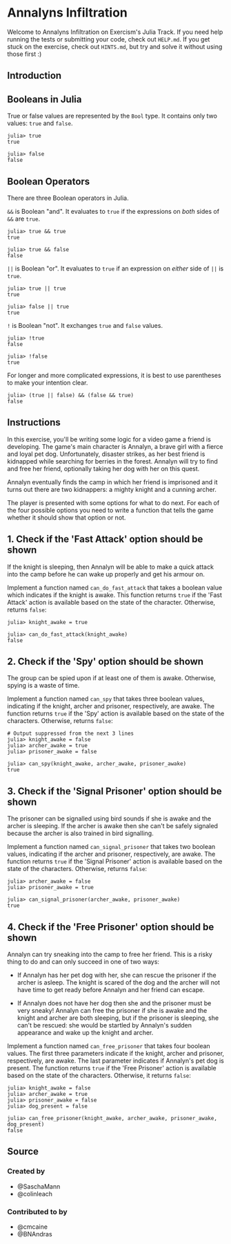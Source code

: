 # Annalyns Infiltration

Welcome to Annalyns Infiltration on Exercism's Julia Track.
If you need help running the tests or submitting your code, check out `HELP.md`.
If you get stuck on the exercise, check out `HINTS.md`, but try and solve it without using those first :)

## Introduction

## Booleans in Julia

True or false values are represented by the `Bool` type.
It contains only two values: `true` and `false`.

```julia-repl
julia> true
true

julia> false
false
```

## Boolean Operators

There are three Boolean operators in Julia.

`&&` is Boolean "and".
It evaluates to `true` if the expressions on _both_ sides of `&&` are `true`.

```julia-repl
julia> true && true
true

julia> true && false
false
```

`||` is Boolean "or".
It evaluates to `true` if an expression on _either_ side of `||` is `true`.

```julia-repl
julia> true || true
true

julia> false || true
true
```

`!` is Boolean "not".
It exchanges `true` and `false` values.

```julia-repl
julia> !true
false

julia> !false
true
```

For longer and more complicated expressions, it is best to use parentheses to make your intention clear.

```julia-repl
julia> (true || false) && (false && true)
false
```

## Instructions

In this exercise, you'll be writing some logic for a video game a friend is developing.
The game's main character is Annalyn, a brave girl with a fierce and loyal pet dog.
Unfortunately, disaster strikes, as her best friend is kidnapped while searching for berries in the forest.
Annalyn will try to find and free her friend, optionally taking her dog with her on this quest.

Annalyn eventually finds the camp in which her friend is imprisoned and it turns out there are two kidnappers: a mighty knight and a cunning archer.

The player is presented with some options for what to do next.
For each of the four possible options you need to write a function that tells the game whether it should show that option or not.

## 1. Check if the 'Fast Attack' option should be shown

If the knight is sleeping, then Annalyn will be able to make a quick attack into the camp before he can wake up properly and get his armour on.

Implement a function named `can_do_fast_attack` that takes a boolean value which indicates if the knight is awake.
This function returns `true` if the 'Fast Attack' action is available based on the state of the character. Otherwise, returns `false`:

```julia-repl
julia> knight_awake = true

julia> can_do_fast_attack(knight_awake)
false
```

## 2. Check if the 'Spy' option should be shown

The group can be spied upon if at least one of them is awake. Otherwise, spying is a waste of time.

Implement a function named `can_spy` that takes three boolean values, indicating if the knight, archer and prisoner, respectively, are awake.
The function returns `true` if the 'Spy' action is available based on the state of the characters.
Otherwise, returns `false`:

```julia-repl
# Output suppressed from the next 3 lines
julia> knight_awake = false
julia> archer_awake = true
julia> prisoner_awake = false

julia> can_spy(knight_awake, archer_awake, prisoner_awake)
true
```

## 3. Check if the 'Signal Prisoner' option should be shown

The prisoner can be signalled using bird sounds if she is awake and the archer is sleeping.
If the archer is awake then she can't be safely signaled because the archer is also trained in bird signalling.

Implement a function named `can_signal_prisoner` that takes two boolean values, indicating if the archer and prisoner, respectively, are awake.
The function returns `true` if the 'Signal Prisoner' action is available based on the state of the characters.
Otherwise, returns `false`:

```julia-repl
julia> archer_awake = false
julia> prisoner_awake = true

julia> can_signal_prisoner(archer_awake, prisoner_awake)
true
```

## 4. Check if the 'Free Prisoner' option should be shown

Annalyn can try sneaking into the camp to free her friend. This is a risky thing to do and can only succeed in one of two ways:

- If Annalyn has her pet dog with her, she can rescue the prisoner if the archer is asleep.
  The knight is scared of the dog and the archer will not have time to get ready before Annalyn and her friend can escape.

- If Annalyn does not have her dog then she and the prisoner must be very sneaky!
  Annalyn can free the prisoner if she is awake and the knight and archer are both sleeping, but if the prisoner is sleeping, she can't be rescued: she would be startled by Annalyn's sudden appearance and wake up the knight and archer.

Implement a function named `can_free_prisoner` that takes four boolean values.
The first three parameters indicate if the knight, archer and prisoner, respectively, are awake.
The last parameter indicates if Annalyn's pet dog is present.
The function returns `true` if the 'Free Prisoner' action is available based on the state of the characters. Otherwise, it returns `false`:

```julia-repl
julia> knight_awake = false
julia> archer_awake = true
julia> prisoner_awake = false
julia> dog_present = false

julia> can_free_prisoner(knight_awake, archer_awake, prisoner_awake, dog_present)
false
```

## Source

### Created by

- @SaschaMann
- @colinleach

### Contributed to by

- @cmcaine
- @BNAndras
